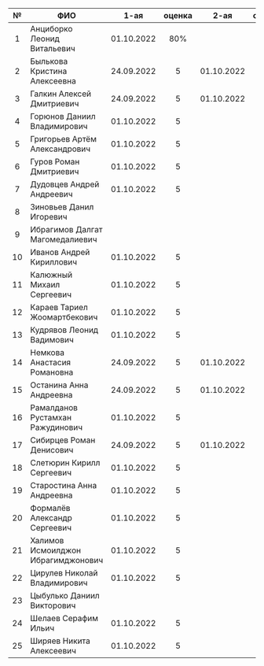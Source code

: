 | №     | ФИО                                | 1-ая       | оценка | 2-ая       | оценка | 3-ая       | оценка | карма |
| :---: | ---------------------------------- | :--------: | :----: | :--------: | :----: | :--------: | :---:  | :---: |
| 1     | Анциборко Леонид Витальевич        | 01.10.2022 | 80%    |            |        | 9          |        |       |
| 2     | Былькова Кристина Алексеевна       | 24.09.2022 | 5      | 01.10.2022 | 5      | 01.10.2022 | 5      | 0.3   |
| 3     | Галкин Алексей Дмитриевич          | 24.09.2022 | 5      | 01.10.2022 | 5      | 34         |        |       |
| 4     | Горюнов Даниил Владимирович        | 01.10.2022 | 5      |            |        | 28         |        |       |
| 5     | Григорьев Артём Александрович      | 01.10.2022 | 5      |            |        | 10         |        |       |
| 6     | Гуров Роман Дмитриевич             | 01.10.2022 | 5      |            |        | 14         |        |       |
| 7     | Дудовцев Андрей Андреевич          | 01.10.2022 | 5      |            |        | 40         |        |       |
| 8     | Зиновьев Данил Игоревич            |            |        |            |        | 4          |        |       |
| 9     | Ибрагимов Далгат Магомедалиевич    |            |        |            |        | 35         |        |       |
| 10    | Иванов Андрей Кириллович           | 01.10.2022 | 5      |            |        | 6          |        |       |
| 11    | Калюжный Михаил Сергеевич          | 01.10.2022 | 5      |            |        | 01.10.2022 | 5      |       |
| 12    | Караев Тариел Жоомартбекович       | 01.10.2022 | 5      |            |        | 01.10.2022 | 5      |       |
| 13    | Кудрявов Леонид Вадимович          | 01.10.2022 | 5      |            |        | 30         |        |       |
| 14    | Немкова Анастасия Романовна        | 24.09.2022 | 5      | 01.10.2022 | 5      | 46         | 80%    |       |
| 15    | Останина Анна Андреевна            | 24.09.2022 | 5      | 01.10.2022 | 5      | 24         |        |       |
| 16    | Рамалданов Рустамхан Ражудинович   | 01.10.2022 | 5      |            |        | 01.10.2022 | 5      |       |
| 17    | Сибирцев Роман Денисович           | 24.09.2022 | 5      | 01.10.2022 | 5      | 31         |        |       |
| 18    | Слетюрин Кирилл Сергеевич          | 01.10.2022 | 5      |            |        | 25         |        |       |
| 19    | Старостина Анна Андреевна          | 01.10.2022 | 5      |            |        | 15         |        |       |
| 20    | Формалёв Александр Сергеевич       | 01.10.2022 | 5      |            |        | 44         |        |       |
| 21    | Халимов Исмоилджон Ибрагимджонович | 01.10.2022 | 5      |            |        | 8          |        |       |
| 22    | Цирулев Николай Владимирович       | 01.10.2022 | 5      |            |        | 32         |        |       |
| 23    | Цыбулько Даниил Викторович         |            |        |            |        | 43         |        |       |
| 24    | Шелаев Серафим Ильич               | 01.10.2022 | 5      |            |        | 51         |        |       |
| 25    | Ширяев Никита Алексеевич           | 01.10.2022 | 5      |            |        | 41         |        |       |
